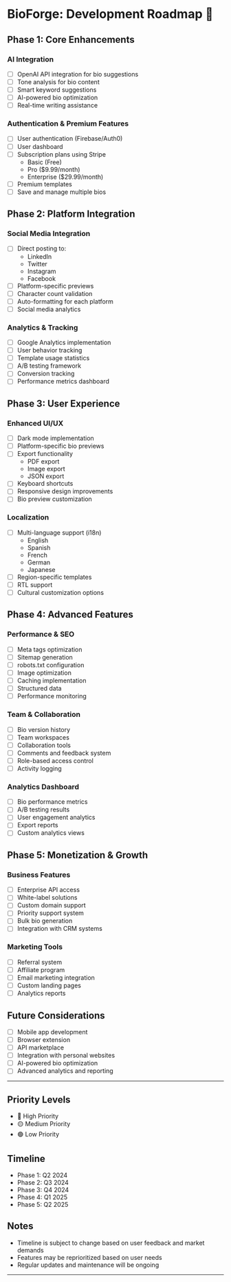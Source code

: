 # BioForge: Development Roadmap 🚀

## Phase 1: Core Enhancements

### AI Integration
- [ ] OpenAI API integration for bio suggestions
- [ ] Tone analysis for bio content
- [ ] Smart keyword suggestions
- [ ] AI-powered bio optimization
- [ ] Real-time writing assistance

### Authentication & Premium Features
- [ ] User authentication (Firebase/Auth0)
- [ ] User dashboard
- [ ] Subscription plans using Stripe
  - Basic (Free)
  - Pro ($9.99/month)
  - Enterprise ($29.99/month)
- [ ] Premium templates
- [ ] Save and manage multiple bios

## Phase 2: Platform Integration

### Social Media Integration
- [ ] Direct posting to:
  - LinkedIn
  - Twitter
  - Instagram
  - Facebook
- [ ] Platform-specific previews
- [ ] Character count validation
- [ ] Auto-formatting for each platform
- [ ] Social media analytics

### Analytics & Tracking
- [ ] Google Analytics implementation
- [ ] User behavior tracking
- [ ] Template usage statistics
- [ ] A/B testing framework
- [ ] Conversion tracking
- [ ] Performance metrics dashboard

## Phase 3: User Experience

### Enhanced UI/UX
- [ ] Dark mode implementation
- [ ] Platform-specific bio previews
- [ ] Export functionality
  - PDF export
  - Image export
  - JSON export
- [ ] Keyboard shortcuts
- [ ] Responsive design improvements
- [ ] Bio preview customization

### Localization
- [ ] Multi-language support (i18n)
  - English
  - Spanish
  - French
  - German
  - Japanese
- [ ] Region-specific templates
- [ ] RTL support
- [ ] Cultural customization options

## Phase 4: Advanced Features

### Performance & SEO
- [ ] Meta tags optimization
- [ ] Sitemap generation
- [ ] robots.txt configuration
- [ ] Image optimization
- [ ] Caching implementation
- [ ] Structured data
- [ ] Performance monitoring

### Team & Collaboration
- [ ] Bio version history
- [ ] Team workspaces
- [ ] Collaboration tools
- [ ] Comments and feedback system
- [ ] Role-based access control
- [ ] Activity logging

### Analytics Dashboard
- [ ] Bio performance metrics
- [ ] A/B testing results
- [ ] User engagement analytics
- [ ] Export reports
- [ ] Custom analytics views

## Phase 5: Monetization & Growth

### Business Features
- [ ] Enterprise API access
- [ ] White-label solutions
- [ ] Custom domain support
- [ ] Priority support system
- [ ] Bulk bio generation
- [ ] Integration with CRM systems

### Marketing Tools
- [ ] Referral system
- [ ] Affiliate program
- [ ] Email marketing integration
- [ ] Custom landing pages
- [ ] Analytics reports

## Future Considerations
- [ ] Mobile app development
- [ ] Browser extension
- [ ] API marketplace
- [ ] Integration with personal websites
- [ ] AI-powered bio optimization
- [ ] Advanced analytics and reporting

---

## Priority Levels
- 🔴 High Priority
- 🟡 Medium Priority
- 🟢 Low Priority

## Timeline
- Phase 1: Q2 2024
- Phase 2: Q3 2024
- Phase 3: Q4 2024
- Phase 4: Q1 2025
- Phase 5: Q2 2025

## Notes
- Timeline is subject to change based on user feedback and market demands
- Features may be reprioritized based on user needs
- Regular updates and maintenance will be ongoing

---
